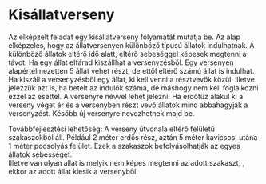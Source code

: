 # Kisállatverseny  

Az elképzelt feladat egy kisállatverseny folyamatát mutatja be. Az alap elképzelés, hogy az állatversenyen különböző típusú állatok indulhatnak. A különböző állatok eltérő idő alatt, eltérő sebeséggel képesek megtenni a távot.
 Ha egy állat elfárad kiszállhat a versenyzésből. Egy versenyen alapértelmezetten 5 állat vehet részt, de ettől eltérő számú állat is indulhat. Ha kiszáll a versenyzésből egy állat, ki kell venni a résztvevők közül, illetve jelezzük azt is, ha betelt az indulók száma, de máshogy nem kell foglalkozni ezzel az esettel. 
 A versenyre névvel lehet jelezni. Ha erdőtűz alakul ki a verseny véget ér és a versenyben részt vevő állatok mind abbahagyják a versenyzést. Később új versenyre nevezhetnek majd be.  


Továbbfejlesztési lehetőség:
A verseny útvonala eltérő felületű szakaszokból áll. Például 2 méter erdős rész, aztán 5 méter kavicsos, utána 1 méter pocsolyás felület. Ezek a szakaszok befolyásolhatják az egyes állatok sebességét.  
Illetve van olyan állat is melyik nem képes megtenni az adott szakaszt, , ekkor az adott állat kiesik a versenyből.
